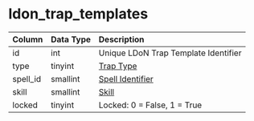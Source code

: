 # ldon\_trap\_templates

| Column | Data Type | Description |
| :--- | :--- | :--- |
| id | int | Unique LDoN Trap Template Identifier |
| type | tinyint | [Trap Type](https://eqemu.gitbook.io/server/categories/zones/trap-types) |
| spell\_id | smallint | [Spell Identifier](https://github.com/EQEmu/docs-db-schema/tree/e0eb157dbf5563b03c0faf391abc87ec69239f4a/docs/categories/traps/spells_new.md) |
| skill | smallint | [Skill](https://eqemu.gitbook.io/server/categories/player/skills) |
| locked | tinyint | Locked: 0 = False, 1 = True |

